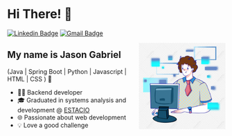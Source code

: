 <h1>Hi There! 👋</h1>

[![Linkedin Badge](https://img.shields.io/badge/-LinkedIn-6633cc?style=flat-square&logo=Linkedin&logoColor=white&link=https://www.linkedin.com/in/fernanda-kipper-5958a61a9/)](https://br.linkedin.com/in/jason-gabriel-ara%C3%BAjo-da-silva-b7a89b1a2)
[![Gmail Badge](https://img.shields.io/badge/-analista.gabrielteixeira@gmail.com-6633cc?style=flat-square&logo=Gmail&logoColor=white&link=mailto:analista.gabrielteixeira@gmail.com)](mailto:analista.gabrielteixeira@gmail.com)

<img align="right" alt="Code image" src="./coding2.png"  width="200px"/>

## My name is Jason Gabriel
(Java | Spring Boot | Python | Javascript | HTML | CSS ) 🚀
- 👩‍💻 Backend developer 
- 🎓 Graduated in systems analysis and development @ [ESTACIO](https://estacio.br/)
- 🌐 Passionate about web development
- 💡 Love a good challenge

<div align="left">
  
  
 </div>
